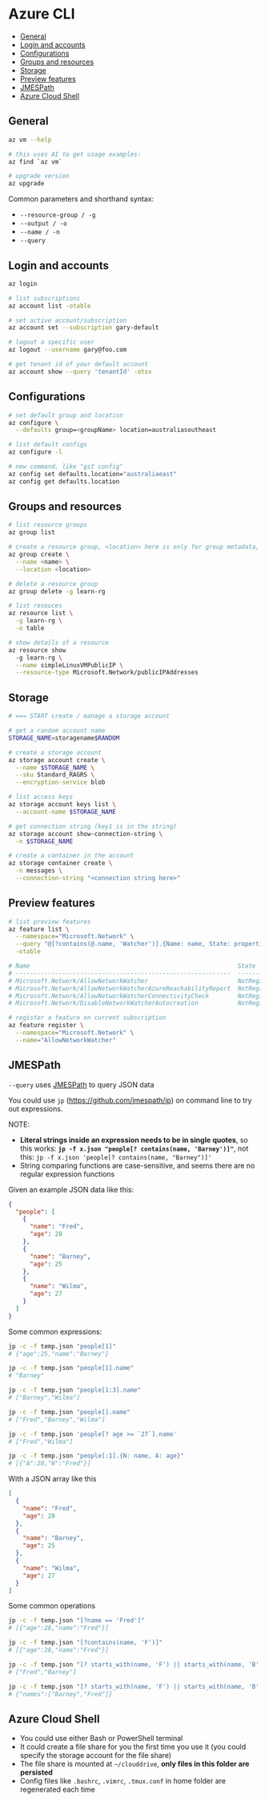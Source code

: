# Azure CLI

- [General](#general)
- [Login and accounts](#login-and-accounts)
- [Configurations](#configurations)
- [Groups and resources](#groups-and-resources)
- [Storage](#storage)
- [Preview features](#preview-features)
- [JMESPath](#jmespath)
- [Azure Cloud Shell](#azure-cloud-shell)

## General

```sh
az vm --help

# this uses AI to get usage examples:
az find `az vm`

# upgrade version
az upgrade
```

Common parameters and shorthand syntax:

- `--resource-group / -g`
- `--output / -o`
- `--name / -n`
- `--query`

## Login and accounts

```sh
az login

# list subscriptions
az account list -otable

# set active account/subscription
az account set --subscription gary-default

# logout a specific user
az logout --username gary@foo.com

# get tenant id of your default account
az account show --query 'tenantId' -otsv
```

## Configurations

```sh
# set default group and location
az configure \
  --defaults group=<groupName> location=australiasoutheast

# list default configs
az configure -l

# new command, like "git config"
az config set defaults.location="australiaeast"
az config get defaults.location
```

## Groups and resources

```sh
# list resource groups
az group list

# create a resource group, <location> here is only for group metadata, resources in the group can be in other locations
az group create \
  --name <name> \
  --location <location>

# delete a resource group
az group delete -g learn-rg

# list resouces
az resource list \
  -g learn-rg \
  -o table

# show details of a resource
az resource show
  -g learn-rg \
  --name simpleLinuxVMPublicIP \
  --resource-type Microsoft.Network/publicIPAddresses
```


## Storage

```sh
# === START create / manage a storage account

# get a random account name
STORAGE_NAME=storagename$RANDOM

# create a storage account
az storage account create \
  --name $STORAGE_NAME \
  --sku Standard_RAGRS \
  --encryption-service blob

# list access keys
az storage account keys list \
  --account-name $STORAGE_NAME

# get connection string (key1 is in the string)
az storage account show-connection-string \
  -n $STORAGE_NAME

# create a container in the account
az storage container create \
  -n messages \
  --connection-string "<connection string here>"
```


## Preview features

```sh
# list preview features
az feature list \
  --namespace="Microsoft.Network" \
  --query "@[?contains(@.name, 'Watcher')].{Name: name, State: properties.state}" \
  -otable

# Name                                                          State
# ------------------------------------------------------------  -------------
# Microsoft.Network/AllowNetworkWatcher                         NotRegistered
# Microsoft.Network/AllowNetworkWatcherAzureReachabilityReport  NotRegistered
# Microsoft.Network/AllowNetworkWatcherConnectivityCheck        NotRegistered
# Microsoft.Network/DisableNetworkWatcherAutocreation           NotRegistered

# register a feature on current subscription
az feature register \
  --namespace="Microsoft.Network" \
  --name="AllowNetworkWatcher"
```


## JMESPath

`--query` uses [JMESPath](https://jmespath.org/) to query JSON data

You could use `jp` (https://github.com/jmespath/jp) on command line to try out expressions.

NOTE:

- **Literal strings inside an expression needs to be in single quotes**, so this works: **`jp -f x.json "people[? contains(name, 'Barney')]"`**, not this: `jp -f x.json 'people[? contains(name, "Barney")]'`
- String comparing functions are case-sensitive, and seems there are no regular expression functions


Given an example JSON data like this:

```json
{
  "people": [
    {
      "name": "Fred",
      "age": 28
    },
    {
      "name": "Barney",
      "age": 25
    },
    {
      "name": "Wilma",
      "age": 27
    }
  ]
}
```

Some common expressions:

```sh
jp -c -f temp.json "people[1]"
# {"age":25,"name":"Barney"}

jp -c -f temp.json "people[1].name"
# "Barney"

jp -c -f temp.json "people[1:3].name"
# ["Barney","Wilma"]

jp -c -f temp.json "people[].name"
# ["Fred","Barney","Wilma"]

jp -c -f temp.json 'people[? age >= `27`].name'
# ["Fred","Wilma"]

jp -c -f temp.json "people[:1].{N: name, A: age}"
# [{"A":28,"N":"Fred"}]
```

With a JSON array like this

```json
[
  {
    "name": "Fred",
    "age": 28
  },
  {
    "name": "Barney",
    "age": 25
  },
  {
    "name": "Wilma",
    "age": 27
  }
]
```

Some common operations

```sh
jp -c -f temp.json "[?name == 'Fred']"
# [{"age":28,"name":"Fred"}]

jp -c -f temp.json "[?contains(name, 'F')]"
# [{"age":28,"name":"Fred"}]

jp -c -f temp.json "[? starts_with(name, 'F') || starts_with(name, 'B')].name"
# ["Fred","Barney"]

jp -c -f temp.json "[? starts_with(name, 'F') || starts_with(name, 'B')].name | sort(@) | {names: @}"
# {"names":["Barney","Fred"]}
```


## Azure Cloud Shell

- You could use either Bash or PowerShell terminal
- It could create a file share for you the first time you use it (you could specify the storage account for the file share)
- The file share is mounted at `~/clouddrive`, **only files in this folder are persisted**
- Config files like `.bashrc`, `.vimrc`, `.tmux.conf` in home folder are regenerated each time
